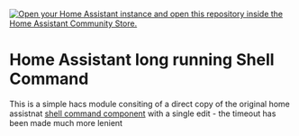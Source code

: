 [![Open your Home Assistant instance and open this repository inside the Home Assistant Community Store.](https://my.home-assistant.io/badges/hacs_repository.svg)](https://my.home-assistant.io/redirect/hacs_repository/?owner=Hofferic&repository=HomeAssistantLongRunningShellCommand&category=integration) 

# Home Assistant long running Shell Command

This is a simple hacs module consiting of a direct copy of the original home assistnat [shell command component](https://github.com/home-assistant/core/tree/dev/homeassistant/components/shell_command) with a single edit - the timeout has been made much more lenient